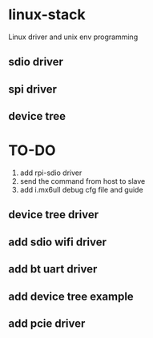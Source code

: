 # linux-stack
Linux driver and unix env programming

## sdio driver

## spi driver

## device tree

# TO-DO
1. add rpi-sdio driver
2. send the command from host to slave
3. add i.mx6ull debug cfg file and guide

## device tree driver
## add sdio wifi driver
## add bt uart driver
## add device tree example
## add pcie driver
